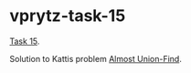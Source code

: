 # vprytz-task-15

[Task 15](https://github.com/IndaPlus22/AssignmentInstructions-BlueNote/tree/main/task-15).

Solution to Kattis problem [Almost Union-Find](https://open.kattis.com/problems/almostunionfind).
